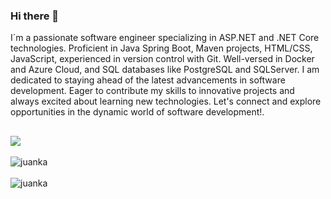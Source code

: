 ### Hi there 👋

I´m a passionate software engineer specializing in ASP.NET and .NET Core technologies. Proficient in Java Spring Boot, Maven projects, HTML/CSS, JavaScript, experienced in version control with Git. Well-versed in Docker and Azure Cloud, and SQL databases like PostgreSQL and SQLServer. I am dedicated to staying ahead of the latest advancements in software development. Eager to contribute my skills to innovative projects and always excited about learning new technologies. Let's connect and explore opportunities in the dynamic world of software development!.
 
## <a href="https://www.linkedin.com/in/juan-carlos-espinoza-zumbado-16802a7b"><img src="https://img.shields.io/badge/-LinkedIn-2D2B55?style=flat-square&logo=linkedin&logoColor=white"/></a>

<div>
  <img align="center" src="https://github-readme-stats.vercel.app/api?username=juancespinozazumbado&show_icons=true&theme=dark" alt="juanka" />
<div/>
<br />
<div>
  <img align="center" src="https://github-readme-stats.vercel.app/api/top-langs/?username=juancespinozazumbado&layout=compact&hide=html&theme=dark" alt="juanka" />
<div/>
<br />

<!--
**juancespinozazumbado/juancespinozazumbado** is a ✨ _special_ ✨ repository because its `README.md` (this file) appears on your GitHub profile.

Here are some ideas to get you started:

- 🔭 I’m currently working on ...
- 🌱 I’m currently learning ...
- 👯 I’m looking to collaborate on ...
- 🤔 I’m looking for help with ...
- 💬 Ask me about ...
- 📫 How to reach me: ...
- 😄 Pronouns: ...
- ⚡ Fun fact: ...
-->
